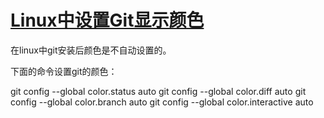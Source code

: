 #                  [     Linux中设置Git显示颜色        ](https://www.cnblogs.com/codehome/p/13097761.html)             

在linux中git安装后颜色是不自动设置的。

下面的命令设置git的颜色：

git config --global color.status auto
git config --global color.diff auto
git config --global color.branch auto
git config --global color.interactive auto